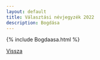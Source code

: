 ```yaml
---
layout: default
title: Választási névjegyzék 2022
description: Bogdása
---
```


{% include Bogdaasa.html %}

[Vissza](./)